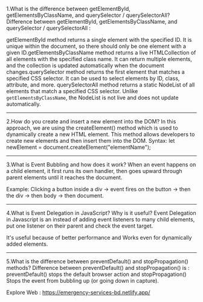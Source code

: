1.What is the difference between getElementById, getElementsByClassName, and querySelector / querySelectorAll?
Difference between getElementById, getElementsByClassName, and querySelector / querySelectorAll : 

getElementById method returns a single element with the specified ID. It is unique within the document, so there should only be one element with a given ID.getElementsByClassName method returns a live HTMLCollection of all elements with the specified class name. It can return multiple elements, and the collection is updated automatically when the document changes.querySelector method returns the first element that matches a specified CSS selector. It can be used to select elements by ID, class, attribute, and more. querySelectorAll method returns a static NodeList of all elements that match a specified CSS selector. Unlike `getElementsByClassName`, the NodeList is not live and does not update automatically.

---------------------------------------------------------------------------------------------------------------------------

2.How do you create and insert a new element into the DOM?
In this approach, we are using the createElement() method which is used to dynamically create a new HTML element. This method allows developers to create new elements and then insert them into the DOM.
Syntax: let newElement = document.createElement("elementName");

---------------------------------------------------------------------------------------------------------------------------

3.What is Event Bubbling and how does it work?
When an event happens on a child element, it first runs its own handler, then goes upward through parent elements until it reaches the document.

Example: Clicking a button inside a div → event fires on the button → then the div → then body → then document.

---------------------------------------------------------------------------------------------------------------------------

4.What is Event Delegation in JavaScript? Why is it useful?
Event Delegation in Javascript is an instead of adding event listeners to many child elements, put one listener on their parent and check the event target.

It's useful because of better performance and Works even for dynamically added elements.

---------------------------------------------------------------------------------------------------------------------------

5.What is the difference between preventDefault() and stopPropagation() methods?
Difference between preventDefault() and stopPropagation() is :
preventDefault() stops the default browser action and stopPropagation() Stops the event from bubbling up (or going down in capture).


Explore Web : https://emergency-services-bd.netlify.app/
